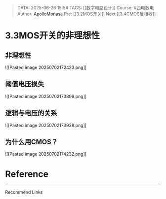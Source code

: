 > DATA: 2025-06-26 15:54
> TAGS: [[数字电路设计]]
> Course: #西电数电 
> Author: [ApolloMonasa](https://github.com/ApolloMonasa)
> Pre: [[3.2MOS开关]]
> Next:[[3.4CMOS反相器]]


# 3.3MOS开关的非理想性

## 非理想性
![[Pasted image 20250702172423.png]]
## 阈值电压损失
![[Pasted image 20250702173809.png]]

## 逻辑与电压的关系
![[Pasted image 20250702173938.png]]
## 为什么用CMOS？
![[Pasted image 20250702174232.png]]
# Reference


---
Recommend Links
